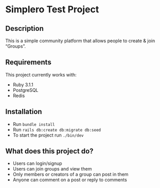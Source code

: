# Simplero Test Project

## Description

This is a simple community platform that allows people to create & join “Groups”.


## Requirements

This project currently works with:

* Ruby 3.1.1
* PostgreSQL
* Redis

## Installation

* Run `bundle install`
* Run `rails db:create db:migrate db:seed`
* To start the project run `./bin/dev`

## What does this project do?

* Users can login/signup
* Users can join groups and view them
* Only members or creators of a group can post in them
* Anyone can comment on a post or reply to comments
